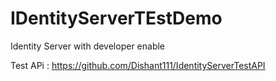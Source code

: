 # IDentityServerTEstDemo

Identity Server with developer enable

Test APi : https://github.com/Dishant111/IdentityServerTestAPI
